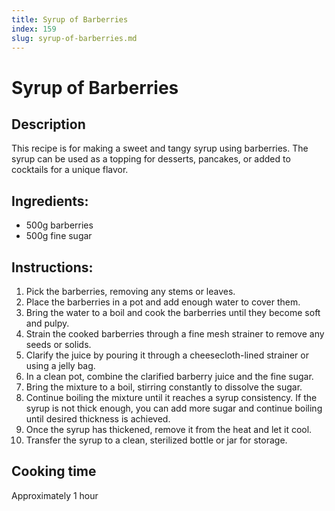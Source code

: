 ```yaml
---
title: Syrup of Barberries
index: 159
slug: syrup-of-barberries.md
---
```


# Syrup of Barberries

## Description
This recipe is for making a sweet and tangy syrup using barberries. The syrup can be used as a topping for desserts, pancakes, or added to cocktails for a unique flavor.

## Ingredients:
- 500g barberries
- 500g fine sugar

## Instructions:
1. Pick the barberries, removing any stems or leaves.
2. Place the barberries in a pot and add enough water to cover them.
3. Bring the water to a boil and cook the barberries until they become soft and pulpy.
4. Strain the cooked barberries through a fine mesh strainer to remove any seeds or solids.
5. Clarify the juice by pouring it through a cheesecloth-lined strainer or using a jelly bag.
6. In a clean pot, combine the clarified barberry juice and the fine sugar.
7. Bring the mixture to a boil, stirring constantly to dissolve the sugar.
8. Continue boiling the mixture until it reaches a syrup consistency. If the syrup is not thick enough, you can add more sugar and continue boiling until desired thickness is achieved.
9. Once the syrup has thickened, remove it from the heat and let it cool.
10. Transfer the syrup to a clean, sterilized bottle or jar for storage.

## Cooking time
Approximately 1 hour